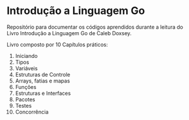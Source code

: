 # Introdução a Linguagem Go

Repositório para documentar os códigos aprendidos durante a leitura do Livro Introdução a Linguagem Go de Caleb Doxsey.

Livro composto por 10 Capítulos práticos:

1. Iniciando
2. Tipos
3. Variáveis
4. Estruturas de Controle
5. Arrays, fatias e mapas
6. Funções
7. Estruturas e Interfaces
8. Pacotes
9. Testes
10. Concorrência